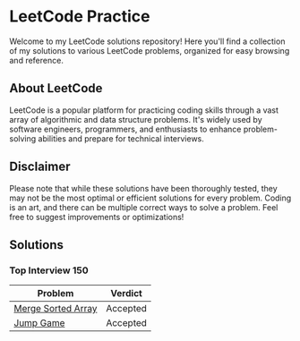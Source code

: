 # LeetCode Practice

Welcome to my LeetCode solutions repository! Here you'll find a collection of my solutions to various LeetCode problems, organized for easy browsing and reference.

## About LeetCode
LeetCode is a popular platform for practicing coding skills through a vast array of algorithmic and data structure problems. It's widely used by software engineers, programmers, and enthusiasts to enhance problem-solving abilities and prepare for technical interviews.

## Disclaimer
Please note that while these solutions have been thoroughly tested, they may not be the most optimal or efficient solutions for every problem. Coding is an art, and there can be multiple correct ways to solve a problem. Feel free to suggest improvements or optimizations!

## Solutions

### Top Interview 150

| Problem | Verdict |
|--|--|
| [Merge Sorted Array](https://leetcode.com/problems/merge-sorted-array/description/) | Accepted |
| [Jump Game](https://leetcode.com/problems/jump-game/description/) | Accepted |
